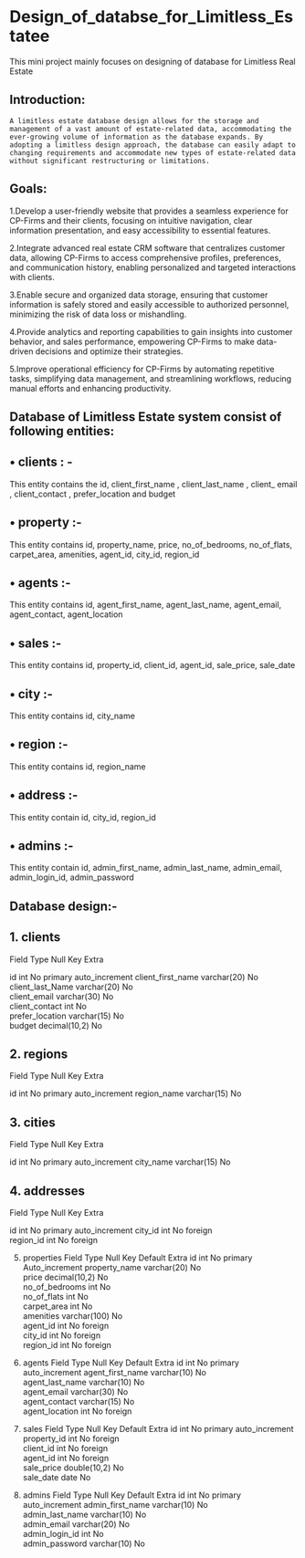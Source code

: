 # Design_of_databse_for_Limitless_Estatee
This mini project mainly focuses on designing of database for Limitless Real Estate 

## Introduction: 
	A limitless estate database design allows for the storage and management of a vast amount of estate-related data, accommodating the ever-growing volume of information as the database expands. By adopting a limitless design approach, the database can easily adapt to changing requirements and accommodate new types of estate-related data without significant restructuring or limitations.

## Goals:

1.Develop a user-friendly website that provides a seamless experience for CP-Firms and their clients, focusing on intuitive navigation, clear information presentation, and easy accessibility to essential features.

2.Integrate advanced real estate CRM software that centralizes customer data, allowing CP-Firms to access comprehensive profiles, preferences, and communication history, enabling personalized and targeted interactions with clients.

3.Enable secure and organized data storage, ensuring that customer information is safely stored and easily accessible to authorized personnel, minimizing the risk of data loss or mishandling.

4.Provide analytics and reporting capabilities to gain insights into customer behavior, and sales performance, empowering CP-Firms to make data-driven decisions and optimize their strategies.

5.Improve operational efficiency for CP-Firms by automating repetitive tasks, simplifying data management, and streamlining workflows, reducing manual efforts and enhancing productivity. 
																												
## Database of Limitless Estate system consist of following entities:

## •	clients : - 

This entity contains the id, client_first_name , client_last_name , client_
email , client_contact , prefer_location and budget 

## •	property :- 

This entity contains id, property_name, price, no_of_bedrooms, no_of_flats, carpet_area, amenities, agent_id, city_id, region_id

## •	agents :- 

This entity contains id, agent_first_name, agent_last_name, agent_email, agent_contact, agent_location 

## •	sales :- 

This entity contains id, property_id, client_id, agent_id, sale_price, sale_date

## •	city :- 

This entity contains id, city_name

## •	region :- 

This entity contains id, region_name

## •	address :- 

This entity contain id, city_id, region_id

## •	admins :- 

This entity contain id, admin_first_name, admin_last_name, admin_email, admin_login_id, admin_password
														
## Database design:-

## 1.	clients 
Field 	            Type	         Null	   Key	          Extra

id	                 int          	No	  primary		  auto_increment
client_first_name	varchar(20)     	No			
client_last_Name	varchar(20)	      No			
client_email	    varchar(30)     	No			
client_contact	    int           	No			
prefer_location	  varchar(15)	      No			
budget	         decimal(10,2)    	No			


## 2.	regions
Field	        Type	      Null	  Key	      	Extra

id	          int 	       No	  primary		auto_increment
region_name	varchar(15)	   No			


## 3.	cities
Field	    Type	      Null	  Key	    	Extra

id	       int 	      No	  primary		auto_increment
city_name	varchar(15)	No			


## 4.	addresses
Field	    Type	  Null	  Key		      Extra

id	       int	   No	   primary		auto_increment
city_id    int	   No	   foreign		
region_id  int	   No	   foreign		



5.	properties
Field	Type	Null	Key	Default	Extra
     id	int 	No	primary		Auto_increment
property_name	varchar(20)	No			
price	decimal(10,2)	No			
no_of_bedrooms	int	No			
no_of_flats	int	No			
carpet_area	int	No			
amenities	varchar(100)	No			
agent_id	int	No	foreign		
city_id	int	No	foreign		
region_id	int	No	foreign		




6.	agents
Field	Type	Null	Key	Default	Extra
        id	int	No	primary		auto_increment
agent_first_name	varchar(10)	No			
agent_last_name	varchar(10)	No			
agent_email	varchar(30)	No			
agent_contact	varchar(15)	No			
agent_location	int	No	foreign		



7.	sales
Field	Type	Null	Key	Default	Extra
    id	int	No	primary		auto_increment
property_id	int	No	foreign		
client_id	int	No	foreign		
agent_id	int	No	foreign		
sale_price	double(10,2)	No			
sale_date	date	No			



8.	admins
Field	Type	Null	Key	Default	Extra
       id	int	No	primary		auto_increment
admin_first_name	varchar(10)	No			
admin_last_name	varchar(10)	No			
admin_email	varchar(20)	No			
admin_login_id	int	No			
admin_password	varchar(10)	No			




